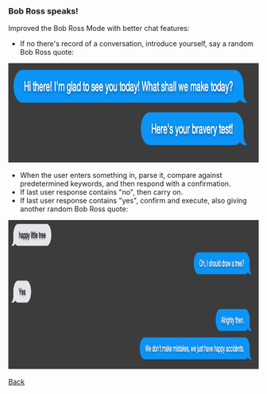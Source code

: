 ### Bob Ross speaks!

Improved the Bob Ross Mode with better chat features:

 - If no there's record of a conversation, introduce yourself, say a random Bob Ross quote:
 
 <img src="img/chat.png" height="200">
 
 - When the user enters something in, parse it, compare against predetermined keywords, and then respond with a confirmation.
 - If last user response contains "no", then carry on.
 - If last user response contains "yes", confirm and execute, also giving another random Bob Ross quote:
  
 <img src="img/chat2.png" height="300">
 
[Back](15.md)
